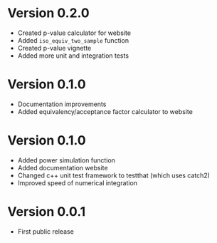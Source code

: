 # Version 0.2.0
- Created p-value calculator for website
- Added `iso_equiv_two_sample` function
- Created p-value vignette
- Added more unit and integration tests

# Version 0.1.0
- Documentation improvements
- Added equivalency/acceptance factor calculator to website

# Version 0.1.0
- Added power simulation function
- Added documentation website
- Changed c++ unit test framework to testthat (which uses catch2)
- Improved speed of numerical integration

# Version 0.0.1
- First public release
